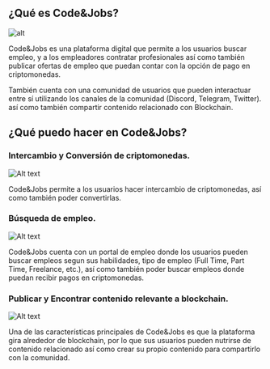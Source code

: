 ## ¿Qué es Code&Jobs? 

![alt](https://www.codenjobs.com/static/main_money.jpg)
 
Code&Jobs es una plataforma digital que permite a los usuarios buscar empleo, y a los empleadores contratar profesionales así como también publicar ofertas de empleo que puedan contar con la opción de pago en criptomonedas.
 
También cuenta con una comunidad de usuarios que pueden interactuar entre sí utilizando los canales de la comunidad (Discord, Telegram, Twitter). así como también compartir contenido relacionado con Blockchain.
 
##  ¿Qué puedo hacer en Code&Jobs?
 
### Intercambio y Conversión de criptomonedas.

![Alt text](https://res.cloudinary.com/codenjobs/image/upload/v1662331938/user/file/fdvqrqufoydgr9nhsvlg.png)
 
Code&Jobs permite a los usuarios hacer intercambio de criptomonedas, así como también poder convertirlas.
 
### Búsqueda de empleo.

![Alt text](https://res.cloudinary.com/codenjobs/image/upload/v1662331836/user/file/npnf6hi7vnh38hlfk5vi.png)
 
Code&Jobs cuenta con un portal de empleo donde los usuarios pueden buscar empleos segun sus habilidades, tipo de empleo (Full Time, Part Time, Freelance, etc.), así como también poder buscar empleos donde puedan recibir pagos en criptomonedas.
 
### Publicar y Encontrar contenido relevante a blockchain.

![Alt text](https://res.cloudinary.com/codenjobs/image/upload/v1662331850/user/file/eplhzt2mxcl7uxdzhudl.png)
 
Una de las características principales de Code&Jobs es que la plataforma gira alrededor de blockchain, por lo que sus usuarios pueden nutrirse de contenido relacionado así como crear su propio contenido para compartirlo con la comunidad.
